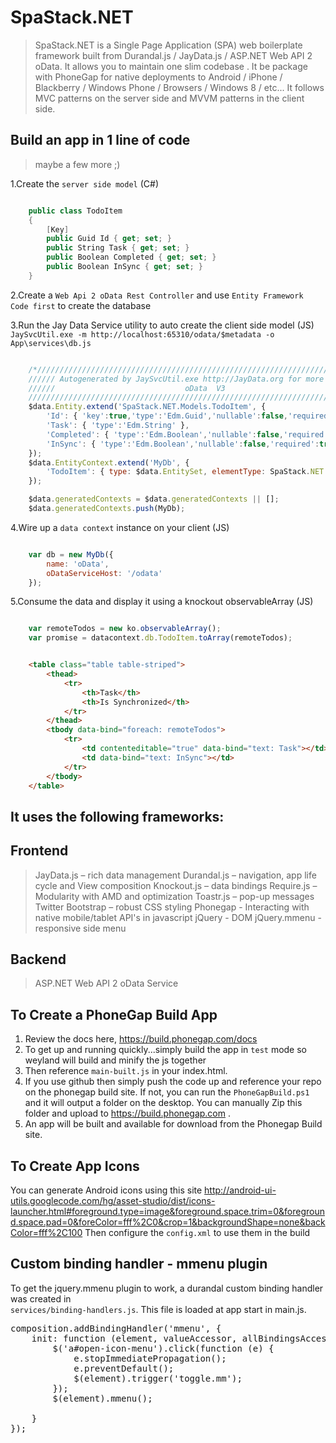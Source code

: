 ﻿SpaStack.NET
=================


> SpaStack.NET is a Single Page Application (SPA) web boilerplate framework built from Durandal.js / JayData.js / ASP.NET Web API 2 oData. It allows you to maintain one slim
> codebase . It be package with PhoneGap for native deployments to Android / iPhone / Blackberry / Windows Phone / Browsers / Windows 8 / etc... It follows MVC patterns on the server side
> and MVVM patterns in the client side.


Build an app in 1 line of code 
-------------------------------
> maybe a few more ;)

1.Create the `server side model` (C#)

```csharp

	public class TodoItem
	{
		[Key]
		public Guid Id { get; set; }
		public String Task { get; set; }
		public Boolean Completed { get; set; }
		public Boolean InSync { get; set; }    
	}

```

2.Create a `Web Api 2 oData Rest Controller` and use `Entity Framework Code first` to create the database

3.Run the Jay Data Service utility to auto create the client side model (JS)
`JaySvcUtil.exe -m http://localhost:65310/odata/$metadata -o App\services\db.js`

```js

	/*//////////////////////////////////////////////////////////////////////////////////////
	////// Autogenerated by JaySvcUtil.exe http://JayData.org for more info        /////////
	//////                             oData  V3                                     /////////
	//////////////////////////////////////////////////////////////////////////////////////*/
	$data.Entity.extend('SpaStack.NET.Models.TodoItem', {
		'Id': { 'key':true,'type':'Edm.Guid','nullable':false,'required':true },
		'Task': { 'type':'Edm.String' },
		'Completed': { 'type':'Edm.Boolean','nullable':false,'required':true },
		'InSync': { 'type':'Edm.Boolean','nullable':false,'required':true }
	});
	$data.EntityContext.extend('MyDb', {
		'TodoItem': { type: $data.EntitySet, elementType: SpaStack.NET.Models.TodoItem}
	});

	$data.generatedContexts = $data.generatedContexts || [];
	$data.generatedContexts.push(MyDb);

```

4.Wire up a `data context` instance on your client (JS)

```js

	var db = new MyDb({
		name: 'oData',
		oDataServiceHost: '/odata'
	});

```

5.Consume the data and display it using a knockout observableArray (JS)

```js

	var remoteTodos = new ko.observableArray();
	var promise = datacontext.db.TodoItem.toArray(remoteTodos);

```

```html

	<table class="table table-striped">
		<thead>
			<tr>
				<th>Task</th>
				<th>Is Synchronized</th>
			</tr>
		</thead>
		<tbody data-bind="foreach: remoteTodos">
			<tr>
				<td contenteditable="true" data-bind="text: Task"></td>
				<td data-bind="text: InSync"></td>
			</tr>
		</tbody>
	</table>

```

It uses the following frameworks:
--------------------------------

Frontend
--------

> JayData.js – rich data management
> Durandal.js – navigation, app life cycle and View composition
> Knockout.js – data bindings
> Require.js – Modularity with AMD and optimization
> Toastr.js – pop-up messages
> Twitter Bootstrap – robust CSS styling
> Phonegap - Interacting with native mobile/tablet API's in javascript
> jQuery - DOM
> jQuery.mmenu - responsive side menu

Backend
-------

> ASP.NET Web API 2 oData Service



To Create a PhoneGap Build App
--------------------------------
1. Review the docs here, https://build.phonegap.com/docs 
2. To get up and running quickly...simply build the app in `test` mode so weyland will build and minify the js together
3. Then reference `main-built.js` in your index.html. 
4. If you use github then simply push the code up and reference your repo on the phonegap build site. If not, you can run the 
`PhoneGapBuild.ps1` and it will output a folder on the desktop. You can manually Zip this folder and 
upload to https://build.phonegap.com . 
5. An app will be built and available for download from the Phonegap Build site.

To Create App Icons
-------------------
You can generate Android icons using this site http://android-ui-utils.googlecode.com/hg/asset-studio/dist/icons-launcher.html#foreground.type=image&foreground.space.trim=0&foreground.space.pad=0&foreColor=fff%2C0&crop=1&backgroundShape=none&backColor=fff%2C100
Then configure the `config.xml` to use them in the build


Custom binding handler - mmenu plugin 
-------------------------------------
To get the jquery.mmenu plugin to work, a durandal custom binding handler was created in  
`services/binding-handlers.js`. This file is loaded at app start in main.js.

<pre>
composition.addBindingHandler('mmenu', {
    init: function (element, valueAccessor, allBindingsAccessor, viewModel) {
        $('a#open-icon-menu').click(function (e) {
            e.stopImmediatePropagation();
            e.preventDefault();
            $(element).trigger('toggle.mm');
        });
        $(element).mmenu();

    }
});
</pre>
